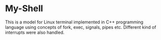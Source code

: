 # My-Shell
This is a model for Linux terminal implemented in C++ programming language using concepts of fork, exec, signals, pipes etc. Different kind of interrupts were also handled.
